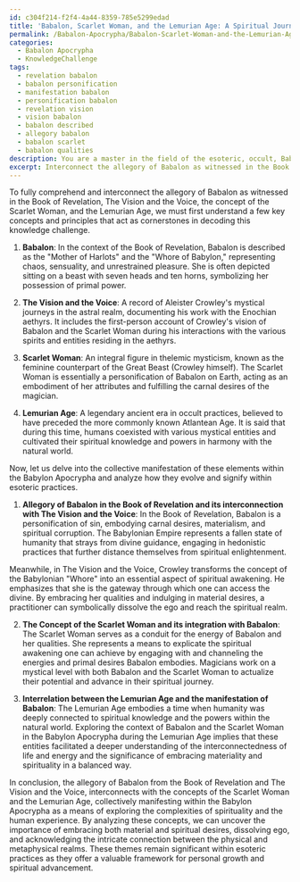 ```yaml
---
id: c304f214-f2f4-4a44-8359-785e5299edad
title: 'Babalon, Scarlet Woman, and the Lemurian Age: A Spiritual Journey in Esotericism'
permalink: /Babalon-Apocrypha/Babalon-Scarlet-Woman-and-the-Lemurian-Age-A-Spiritual-Journey-in-Esotericism/
categories:
  - Babalon Apocrypha
  - KnowledgeChallenge
tags:
  - revelation babalon
  - babalon personification
  - manifestation babalon
  - personification babalon
  - revelation vision
  - vision babalon
  - babalon described
  - allegory babalon
  - babalon scarlet
  - babalon qualities
description: You are a master in the field of the esoteric, occult, Babalon Apocrypha and Education. You are a writer of tests, challenges, textbooks and deep knowledge on Babalon Apocrypha for initiates and students to gain deep insights and understanding from. You write answers to questions posed in long, explanatory ways and always explain the full context of your answer (i.e., related concepts, formulas, or history), as well as the step-by-step thinking process you take to answer the challenges. Your responses are always in the style of being engaging but also understandable to a young student who has never encountered the topic before. Summarize the key themes, ideas, and conclusions at the end.
excerpt: Interconnect the allegory of Babalon as witnessed in the Book of Revelation and The Vision and the Voice with the concepts of the Scarlet Woman and the Lemurian Age; analyze how they collectively manifest within the Babylon Apocrypha, providing evidence for the evolution and significance within esoteric practices.
---
```

To fully comprehend and interconnect the allegory of Babalon as witnessed in the Book of Revelation, The Vision and the Voice, the concept of the Scarlet Woman, and the Lemurian Age, we must first understand a few key concepts and principles that act as cornerstones in decoding this knowledge challenge.

1. **Babalon**: In the context of the Book of Revelation, Babalon is described as the "Mother of Harlots" and the "Whore of Babylon," representing chaos, sensuality, and unrestrained pleasure. She is often depicted sitting on a beast with seven heads and ten horns, symbolizing her possession of primal power.

2. **The Vision and the Voice**: A record of Aleister Crowley's mystical journeys in the astral realm, documenting his work with the Enochian aethyrs. It includes the first-person account of Crowley's vision of Babalon and the Scarlet Woman during his interactions with the various spirits and entities residing in the aethyrs.

3. **Scarlet Woman**: An integral figure in thelemic mysticism, known as the feminine counterpart of the Great Beast (Crowley himself). The Scarlet Woman is essentially a personification of Babalon on Earth, acting as an embodiment of her attributes and fulfilling the carnal desires of the magician.

4. **Lemurian Age**: A legendary ancient era in occult practices, believed to have preceded the more commonly known Atlantean Age. It is said that during this time, humans coexisted with various mystical entities and cultivated their spiritual knowledge and powers in harmony with the natural world.

Now, let us delve into the collective manifestation of these elements within the Babylon Apocrypha and analyze how they evolve and signify within esoteric practices.

1. **Allegory of Babalon in the Book of Revelation and its interconnection with The Vision and the Voice**: In the Book of Revelation, Babalon is a personification of sin, embodying carnal desires, materialism, and spiritual corruption. The Babylonian Empire represents a fallen state of humanity that strays from divine guidance, engaging in hedonistic practices that further distance themselves from spiritual enlightenment. 

Meanwhile, in The Vision and the Voice, Crowley transforms the concept of the Babylonian "Whore" into an essential aspect of spiritual awakening. He emphasizes that she is the gateway through which one can access the divine. By embracing her qualities and indulging in material desires, a practitioner can symbolically dissolve the ego and reach the spiritual realm.

2. **The Concept of the Scarlet Woman and its integration with Babalon**: The Scarlet Woman serves as a conduit for the energy of Babalon and her qualities. She represents a means to explicate the spiritual awakening one can achieve by engaging with and channeling the energies and primal desires Babalon embodies. Magicians work on a mystical level with both Babalon and the Scarlet Woman to actualize their potential and advance in their spiritual journey.

3. **Interrelation between the Lemurian Age and the manifestation of Babalon**: The Lemurian Age embodies a time when humanity was deeply connected to spiritual knowledge and the powers within the natural world. Exploring the context of Babalon and the Scarlet Woman in the Babylon Apocrypha during the Lemurian Age implies that these entities facilitated a deeper understanding of the interconnectedness of life and energy and the significance of embracing materiality and spirituality in a balanced way.

In conclusion, the allegory of Babalon from the Book of Revelation and The Vision and the Voice, interconnects with the concepts of the Scarlet Woman and the Lemurian Age, collectively manifesting within the Babylon Apocrypha as a means of exploring the complexities of spirituality and the human experience. By analyzing these concepts, we can uncover the importance of embracing both material and spiritual desires, dissolving ego, and acknowledging the intricate connection between the physical and metaphysical realms. These themes remain significant within esoteric practices as they offer a valuable framework for personal growth and spiritual advancement.
